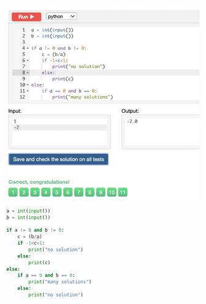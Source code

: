 ![Solution](https://github.com/KaiFig/unit-1/blob/main/Snakify/Lesson%203/Linear_equation.jpg)

```.py
a = int(input())
b = int(input())

if a != 0 and b != 0:
    c = (b/a)
    if -1<c<1:
        print("no solution")
    else:
        print(c)
else:
    if a == 0 and b == 0:
        print("many solutions")
    else:
        print("no solution")

